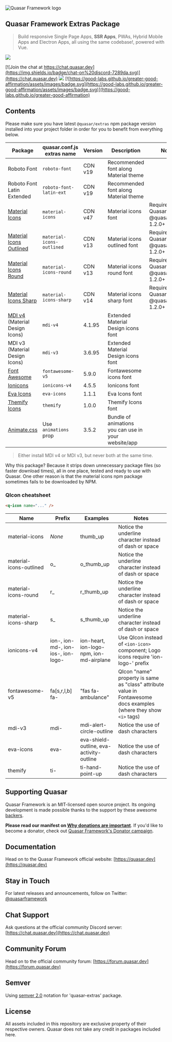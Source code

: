 ![Quasar Framework logo](https://cdn.quasar.dev/logo/svg/quasar-logo-full-inline.svg)

## Quasar Framework Extras Package

> Build responsive Single Page Apps, **SSR Apps**, PWAs, Hybrid Mobile Apps and Electron Apps, all using the same codebase!, powered with Vue.

<img src="https://img.shields.io/npm/v/%40quasar/extras.svg?label=@quasar/extras">

[![Join the chat at https://chat.quasar.dev](https://img.shields.io/badge/chat-on%20discord-7289da.svg)](https://chat.quasar.dev)
<a href="https://forum.quasar.dev" target="_blank"><img src="https://img.shields.io/badge/community-forum-brightgreen.svg"></a>
[![https://good-labs.github.io/greater-good-affirmation/assets/images/badge.svg](https://good-labs.github.io/greater-good-affirmation/assets/images/badge.svg)](https://good-labs.github.io/greater-good-affirmation)

## Contents

Please make sure you have latest `@quasar/extras` npm package version installed into your project folder in order for you to benefit from everything below.

| Package | quasar.conf.js extras name | Version | Description | Notes |
| --- | --- | --- | --- | --- |
| Roboto Font | `roboto-font` | CDN v19 | Recommended font along Material theme | |
| Roboto Font Latin Extended | `roboto-font-latin-ext` | CDN v19 | Recommended font along Material theme | |
| [Material Icons](https://material.io/tools/icons/?style=baseline) | `material-icons` | CDN v47 | Material icons font | Requires: Quasar 1.0.5+, @quasar/extras 1.2.0+ |
| [Material Icons Outlined](https://material.io/tools/icons/?style=outline) | `material-icons-outlined` | CDN v13 | Material icons outlined font | Requires: Quasar 1.0.5+, @quasar/extras 1.2.0+ |
| [Material Icons Round](https://material.io/tools/icons/?style=round) | `material-icons-round` | CDN v13 | Material icons round font | Requires: Quasar 1.0.5+, @quasar/extras 1.2.0+ |
| [Material Icons Sharp](https://material.io/tools/icons/?style=sharp) | `material-icons-sharp` | CDN v14 | Material icons sharp font | Requires: Quasar 1.0.5+, @quasar/extras 1.2.0+ |
| [MDI v4](https://materialdesignicons.com/) (Material Design Icons) | `mdi-v4` | 4.1.95 | Extended Material Design icons font | |
| MDI v3 (Material Design Icons) | `mdi-v3` | 3.6.95 | Extended Material Design icons font | |
| [Font Awesome](https://fontawesome.com/icons?d=gallery) | `fontawesome-v5` | 5.9.0 | Fontawesome icons font | |
| [Ionicons](http://ionicons.com/) | `ionicons-v4` | 4.5.5 | Ionicons font | |
| [Eva Icons](https://akveo.github.io/eva-icons) | `eva-icons` | 1.1.1 | Eva Icons font | |
| [Themify Icons](https://themify.me/themify-icons) | `themify` | 1.0.0 | Themify Icons font | |
| [Animate.css](https://daneden.github.io/animate.css/) | Use `animations` prop | 3.5.2 | Bundle of animations you can use in your website/app | |

> Either install MDI v4 or MDI v3, but never both at the same time.

Why this package? Because it strips down unnecessary package files (so faster download times), all in one place, tested and ready to use with Quasar. One other reason is that the material icons npm package sometimes fails to be downloaded by NPM.

### QIcon cheatsheet

```html
<q-icon name="..." />
```

| Name | Prefix | Examples | Notes |
| --- | --- | --- | --- |
| material-icons | *None* | thumb_up | Notice the underline character instead of dash or space |
| material-icons-outlined | o_ | o_thumb_up | Notice the underline character instead of dash or space |
| material-icons-round | r_ | r_thumb_up | Notice the underline character instead of dash or space |
| material-icons-sharp | s_ | s_thumb_up | Notice the underline character instead of dash or space |
| ionicons-v4 | ion-, ion-md-, ion-ios-, ion-logo- | ion-heart, ion-logo-npm, ion-md-airplane | Use QIcon instead of `<ion-icon>` component; Logo icons require 'ion-logo-' prefix |
| fontawesome-v5 | fa[s,r,l,b] fa- | "fas fa-ambulance" | QIcon "name" property is same as "class" attribute value in Fontawesome docs examples (where they show `<i>` tags) |
| mdi-v3 | mdi- | mdi-alert-circle-outline | Notice the use of dash characters |
| eva-icons | eva- | eva-shield-outline, eva-activity-outline | Notice the use of dash characters |
| themify | ti- | ti-hand-point-up | Notice the use of dash characters |

## Supporting Quasar
Quasar Framework is an MIT-licensed open source project. Its ongoing development is made possible thanks to the support by these awesome [backers](https://github.com/quasarframework/quasar/blob/dev/backers.md).

**Please read our manifest on [Why donations are important](https://quasar.dev/why-donate)**. If you'd like to become a donator, check out [Quasar Framework's Donator campaign](https://donate.quasar.dev).

## Documentation

Head on to the Quasar Framework official website: [https://quasar.dev](https://quasar.dev)

## Stay in Touch

For latest releases and announcements, follow on Twitter: [@quasarframework](https://twitter.quasar.dev)

## Chat Support

Ask questions at the official community Discord server: [https://chat.quasar.dev](https://chat.quasar.dev)

## Community Forum

Head on to the official community forum: [https://forum.quasar.dev](https://forum.quasar.dev)

## Semver
Using [semver 2.0](http://semver.org/) notation for 'quasar-extras' package.

## License

All assets included in this repository are exclusive property of their respective owners. Quasar does not take any credit in packages included here.
